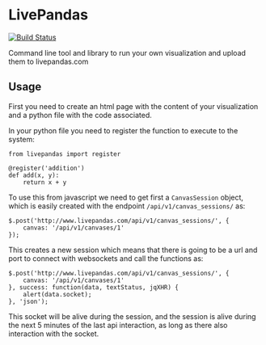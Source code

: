 
LivePandas
==========

[![Build Status](https://travis-ci.org/jorgeecardona/livepandas.png)](https://travis-ci.org/jorgeecardona/livepandas)

Command line tool and library to run your own visualization and upload them to livepandas.com

Usage
-----

First you need to create an html page with the content of your visualization and a python file with the code associated.

In your python file you need to register the function to execute to the system:

    from livepandas import register
    
    @register('addition')
    def add(x, y):
        return x + y

To use this from javascript we need to get first a `CanvasSession` object, which is easily created with the endpoint `/api/v1/canvas_sessions/` as:

    $.post('http://www.livepandas.com/api/v1/canvas_sessions/', {
        canvas: '/api/v1/canvases/1'
    });

This creates a new session which means that there is going to be a url and port to connect with websockets and call the functions as:

    $.post('http://www.livepandas.com/api/v1/canvas_sessions/', {
        canvas: '/api/v1/canvases/1'
    }, success: function(data, textStatus, jqXHR) {
        alert(data.socket);
    }, 'json');

This socket will be alive during the session, and the session is alive during the next 5 minutes of the last api interaction, as long as there also interaction with the socket.
